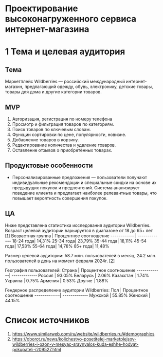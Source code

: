 # Проектирование высоконагруженного сервиса интернет-магазина

# 1 Тема и целевая аудитория

## Тема

Маркетплейс Wildberries — российский международный интернет-магазин, предлагающий одежду, обувь, электронику, детские товары, товары для дома и другие категории товаров.

## MVP
1. Авторизация, регистрация по номеру телефона
2. Просмотр и фильтрация товаров по категориям.
3. Поиск товаров по ключевым словам.
4. Функции сортировки по цене, популярности, новизне.
5. Добавление товаров в корзину.
6. Редактирование количества и удаление товаров.
7. Оставление отзывов о приобретённых товарах.

## Продуктовые особенности
* Персонализированные предложения — пользователи получают индивидуальные рекомендации и специальные скидки на основе их предыдущих покупок и предпочтений. Система анализирует поведение клиента и предлагает наиболее релевантные товары, что повышает вероятность совершения покупок.

## ЦА
Ниже представлена статистика исследования аудитории Wildberries.
Возраст целевой аудитории варьируется в диапазоне от 18 до 65+ лет [[1]](https://www.similarweb.com/ru/website/wildberries.ru/#demographics)
Возрастная группа | Процентное соотношение
------------ | -------------
18-24 года| 14,31% 
25-34 года| 23,79% 
35-44 года| 18,11% 
45-54 года| 17,53% 
55-64 года| 14,78% 
65+   года| 11,48% 

Размер целевой аудитории: 58.7 млн. пользователей в месяц, 24.2 млн. пользователей в день на момент февраля 2024г. [[2]](https://oborot.ru/news/kolichestvo-posetitelej-marketplejsov-wildberries-i-ozon-v-mesyac-sravnyalos-kuda-eshhe-hodyat-pokupateli-i209527.html)

География пользователей:
Страна       | Процентное соотношение
-------------| -------------
Россия       | 93.05%
Беларусь     | 2.06% 
Казахстан    | 1.74%
Украина      | 0.75% 
Армения      | 0.53% 
Другие       | 1.88% 

Гендерное распределение аудитории Wildberries:
Пол          | Процентное соотношение
-------------| -------------
Мужской      | 55.85%
Женский      | 44.15% 

# Список источников

1. https://www.similarweb.com/ru/website/wildberries.ru/#demographics
2. https://oborot.ru/news/kolichestvo-posetitelej-marketplejsov-wildberries-i-ozon-v-mesyac-sravnyalos-kuda-eshhe-hodyat-pokupateli-i209527.html
